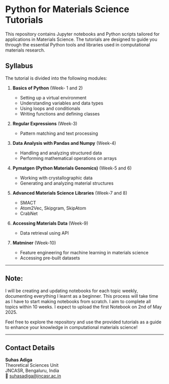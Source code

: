 # Python for Materials Science Tutorials

This repository contains Jupyter notebooks and Python scripts tailored for applications in Materials Science. The tutorials are designed to guide you through the essential Python tools and libraries used in computational materials research.

## Syllabus
The tutorial is divided into the following modules:

1. **Basics of Python** (Week- 1 and 2)
   - Setting up a virtual environment
   - Understanding variables and data types
   - Using loops and conditionals
   - Writing functions and defining classes

2. **Regular Expressions** (Week-3)
   - Pattern matching and text processing

3. **Data Analysis with Pandas and Numpy** (Week-4)
   - Handling and analyzing structured data
   - Performing mathematical operations on arrays

4. **Pymatgen (Python Materials Genomics)** (Week-5 and 6)
   - Working with crystallographic data
   - Generating and analyzing material structures

12. **Advanced Materials Science Libraries** (Week-7 and 8)
    - SMACT
    - Atom2Vec, Skipgram, SkipAtom
    - CrabNet

5. **Accessing Materials Data** (Week-9)
   - Data retrieval using API

6. **Matminer** (Week-10)
   - Feature engineering for machine learning in materials science
   - Accessing pre-built datasets
     

---
## Note:
I will be creating and updating notebooks for each topic weekly, documenting everything I learnt as a beginner. This process will take time as I have to start making notebooks from scratch. I aim to complete all topics within 10 weeks. I expect to upload the first Notebook on 2nd of May 2025.

Feel free to explore the repository and use the provided tutorials as a guide to enhance your knowledge in computational materials science!

---
## Contact Details

**Suhas Adiga**  
Theoretical Sciences Unit  
JNCASR, Bengaluru, India  
📧 [suhasadiga@jncasr.ac.in](mailto:suhasadiga@jncasr.ac.in)

